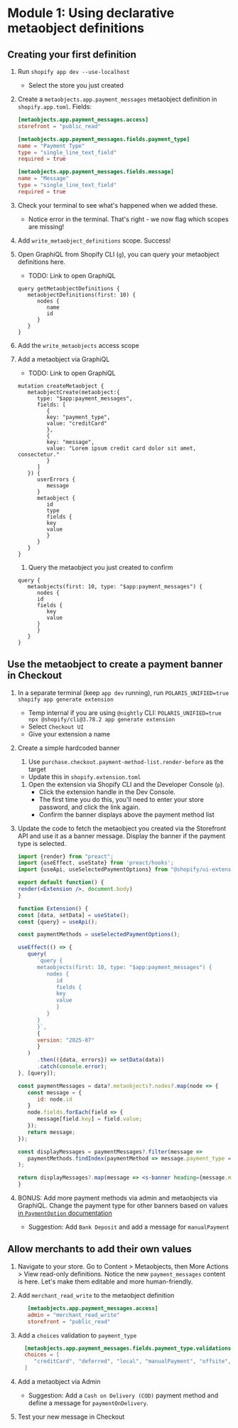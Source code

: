# Module 1: Using declarative metaobject definitions

## Creating your first definition

1. Run `shopify app dev --use-localhost`
    * Select the store you just created
1. Create a `metaobjects.app.payment_messages` metaobject definition in `shopify.app.toml`. Fields:

   ```toml
   [metaobjects.app.payment_messages.access]
   storefront = "public_read"

   [metaobjects.app.payment_messages.fields.payment_type]
   name = "Payment Type"
   type = "single_line_text_field"
   required = true

   [metaobjects.app.payment_messages.fields.message]
   name = "Message"
   type = "single_line_text_field"
   required = true
   ```

1. Check your terminal to see what's happened when we added these.
    * Notice error in the terminal. That's right - we now flag which scopes are missing!
1. Add `write_metaobject_definitions` scope. Success!
1. Open GraphiQL from Shopify CLI (`g`), you can query your metaobject definitions here.
   * TODO: Link to open GraphiQL

   ```gql
   query getMetaobjectDefinitions {
      metaobjectDefinitions(first: 10) {
         nodes {
            name
            id
         }
      }
   }
   ```
1. Add the `write_metaobjects` access scope
1. Add a metaobject via GraphiQL
   * TODO: Link to open GraphiQL

   ```gql
   mutation createMetaobject {
      metaobjectCreate(metaobject:{
         type: "$app:payment_messages",
         fields: [
            {
            key: "payment_type",
            value: "creditCard"
            },
            {
            key: "message",
            value: "Lorem ipsum credit card dolor sit amet, consectetur."
            }
         ]
      }) {
         userErrors {
            message
         }
         metaobject {
            id
            type
            fields {
            key
            value
            }
         }
      }
   }
   ```
   1. Query the metaobject you just created to confirm
   ```
   query {
      metaobjects(first: 10, type: "$app:payment_messages") {
         nodes {
         id
         fields {
            key
            value
         }
         }
      }
   }
   ```

## Use the metaobject to create a payment banner in Checkout
1. In a separate terminal (keep `app dev` running), run `POLARIS_UNIFIED=true shopify app generate extension`
   * Temp internal if you are using `@nightly` CLI: `POLARIS_UNIFIED=true npx @shopify/cli@3.78.2 app generate extension`
   * Select `Checkout UI`
   * Give your extension a name
1. Create a simple hardcoded banner
   1. Use `purchase.checkout.payment-method-list.render-before` as the target
     * Update this in `shopify.extension.toml`
   1. Open the extension via Shopify CLI and the Developer Console (`p`).
      * Click the extension handle in the Dev Console.
      * The first time you do this, you'll need to enter your store password, and click the link again.
      * Confirm the banner displays above the payment method list
3. Update the code to fetch the metaobject you created via the Storefront API and use it as a banner message. Display the banner if the payment type is selected.

   ```jsx
   import {render} from "preact";
   import {useEffect, useState} from 'preact/hooks';
   import {useApi, useSelectedPaymentOptions} from "@shopify/ui-extensions/checkout/preact"

   export default function() {
   render(<Extension />, document.body)
   }

   function Extension() {
   const [data, setData] = useState();
   const {query} = useApi();
   
   const paymentMethods = useSelectedPaymentOptions();

   useEffect(() => {
      query(
         `query {
         metaobjects(first: 10, type: "$app:payment_messages") {
            nodes {
               id
               fields {
               key
               value
               }
            }
         }
         }`,
         {
         version: "2025-07"
         }
      )
         .then(({data, errors}) => setData(data))
         .catch(console.error);
   }, [query]);

   const paymentMessages = data?.metaobjects?.nodes?.map(node => {
      const message = {
         id: node.id
      }
      node.fields.forEach(field => {
         message[field.key] = field.value;
      });
      return message;
   });

   const displayMessages = paymentMessages?.filter(message =>
      paymentMethods.findIndex(paymentMethod => message.payment_type === paymentMethod.type) !== -1
   );

   return displayMessages?.map(message => <s-banner heading={message.message} id={message.id}></s-banner>) || null;
   }
   ```

4. BONUS: Add more payment methods via admin and metaobjects via GraphiQL. Change the payment type for other banners based on values [in `PaymentOption` documentation](https://shopify.dev/docs/api/checkout-ui-extensions/2025-04/apis/payments#useAvailablePaymentOptions-returns)
   * Suggestion: Add `Bank Deposit` and add a message for `manualPayment`

## Allow merchants to add their own values
1. Navigate to your store. Go to Content > Metaobjects, then More Actions > View read-only definitions. Notice the new `payment_messages` content is here. Let's make them editable and more human-friendly.
1. Add `merchant_read_write` to the metaobject definition

   ```toml
      [metaobjects.app.payment_messages.access]
      admin = "merchant_read_write"
      storefront = "public_read"
   ```

1. Add a `choices` validation to `payment_type`

   ```toml
     [metaobjects.app.payment_messages.fields.payment_type.validations]
     choices = [
        "creditCard", "deferred", "local", "manualPayment", "offsite", "other", "paymentOnDelivery", "redeemable", "wallet", "customOnsite"
     ]
   ```

1. Add a metaobject via Admin
    * Suggestion: Add a `Cash on Delivery (COD)` payment method and define a message for `paymentOnDelivery`.
1. Test your new message in Checkout